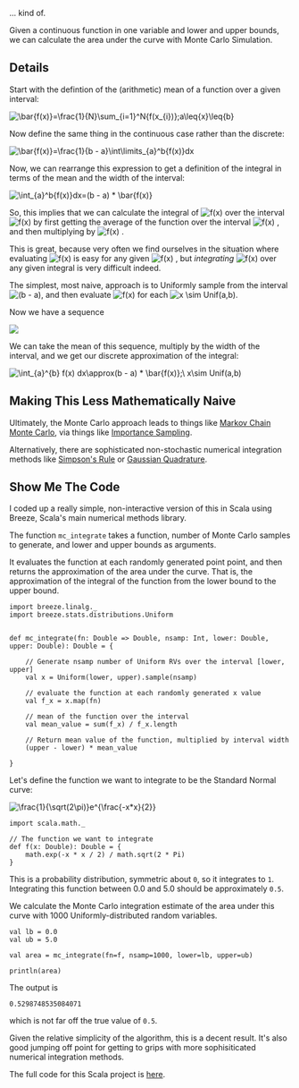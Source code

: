 ... kind of.

Given a continuous function in one variable and lower and upper bounds,
we can calculate the area under the curve with Monte Carlo Simulation.

## Details 

Start with the defintion of the (arithmetic) mean of a function over a given interval:

![\bar{f(x)}=\frac{1}{N}\sum_{i=1}^N{f(x_{i})};a\leq{x}\leq{b}](https://render.githubusercontent.com/render/math?math=%5Cbar%7Bf(x)%7D%3D%5Cfrac%7B1%7D%7BN%7D%5Csum_%7Bi%3D1%7D%5EN%7Bf(x_%7Bi%7D)%7D%3Ba%5Cleq%7Bx%7D%5Cleq%7Bb%7D)

Now define the same thing in the continuous case rather than the discrete:

![\bar{f(x)}=\frac{1}{b - a}\int\limits_{a}^b{f(x)}dx](https://render.githubusercontent.com/render/math?math=%5Cbar%7Bf(x)%7D%3D%5Cfrac%7B1%7D%7Bb%20-%20a%7D%5Cint%5Climits_%7Ba%7D%5Eb%7Bf(x)%7Ddx)

Now, we can rearrange this expression to get a definition of the integral in terms of the mean and the width of the interval:

![\int_{a}^b{f(x)}dx=(b - a) * \bar{f(x)}](https://render.githubusercontent.com/render/math?math=%5Cint_%7Ba%7D%5Eb%7Bf(x)%7Ddx%3D(b%20-%20a)%20*%20%5Cbar%7Bf(x)%7D)

So, this implies that we can calculate the integral of
![f(x)](https://render.githubusercontent.com/render/math?math=f(x))
over the interval
![f(x)](https://render.githubusercontent.com/render/math?math=[a,b])
by first getting the average of the function over the interval
![f(x)](https://render.githubusercontent.com/render/math?math=f(x))
, and then multiplying by
![f(x)](https://render.githubusercontent.com/render/math?math=[a,b])
.

This is great, because very often we find ourselves in the situation
where evaluating
![f(x)](https://render.githubusercontent.com/render/math?math=f(x))
is easy for any given
![f(x)](https://render.githubusercontent.com/render/math?math=x)
, but _integrating_
![f(x)](https://render.githubusercontent.com/render/math?math=f(x))
over any given integral is very difficult indeed.

The simplest, most naive, approach is to Uniformly sample from the interval ![(b - a)](https://render.githubusercontent.com/render/math?math=(b%20-%20a)), and then evaluate ![f(x)](https://render.githubusercontent.com/render/math?math=f(x)) for each 
![x \sim Unif(a,b)](https://render.githubusercontent.com/render/math?math=x%20%5Csim%20Unif(a%2Cb)).

Now we have a sequence

<img src="https://render.githubusercontent.com/render/math?math=f(x_{1}), f(x_{2}), ..., f(x_{N});&space;x\sim&space;Unif(a,b)">

We can take the mean of this sequence,
multiply by the width of the interval,
and we get our discrete approximation of the integral:

![\int_{a}^{b} f(x) dx\approx(b - a) * \bar{f(x)};\  x\sim Unif(a,b)](https://render.githubusercontent.com/render/math?math=%5Cint_%7Ba%7D%5E%7Bb%7D%20f(x)%20dx%5Capprox(b%20-%20a)%20*%20%5Cbar%7Bf(x)%7D%3B%5C%20%20x%5Csim%20Unif(a%2Cb))

## Making This Less Mathematically Naive

Ultimately, the Monte Carlo approach leads to things like
[Markov Chain Monte Carlo](
https://en.wikipedia.org/wiki/Markov_chain_Monte_Carlo), via
things like [Importance Sampling](https://en.wikipedia.org/wiki/Markov_chain_Monte_Carlo).

Alternatively, there are sophisticated non-stochastic numerical
integration methods like
[Simpson's Rule](https://en.wikipedia.org/wiki/Simpson%27s_rule)
or
[Gaussian Quadrature](https://en.wikipedia.org/wiki/Simpson%27s_rule).

## Show Me The Code

I coded up a really simple, non-interactive version of this
in Scala using Breeze, Scala's main numerical methods library.

The function `mc_integrate` takes a function, number of Monte Carlo samples to generate,
and lower and upper bounds as arguments.

It evaluates the function at each randomly generated point point,
and then returns the approximation of the area under the curve.
That is, the approximation of the integral of the function
from the lower bound to the upper bound.

```
import breeze.linalg._
import breeze.stats.distributions.Uniform


def mc_integrate(fn: Double => Double, nsamp: Int, lower: Double, upper: Double): Double = {

    // Generate nsamp number of Uniform RVs over the interval [lower, upper]
    val x = Uniform(lower, upper).sample(nsamp)

    // evaluate the function at each randomly generated x value
    val f_x = x.map(fn)

	// mean of the function over the interval
    val mean_value = sum(f_x) / f_x.length

	// Return mean value of the function, multiplied by interval width
    (upper - lower) * mean_value

}
```

Let's define the function we want to integrate to be the Standard Normal curve:

![\frac{1}{\sqrt(2\pi)}e^{\frac{-x*x}{2}}](https://render.githubusercontent.com/render/math?math=%5Cfrac%7B1%7D%7B%5Csqrt(2%5Cpi)%7De%5E%7B%5Cfrac%7B-x*x%7D%7B2%7D%7D)

```
import scala.math._

// The function we want to integrate
def f(x: Double): Double = {
    math.exp(-x * x / 2) / math.sqrt(2 * Pi)
}
```

This is a probability distribution, symmetric about `0`, so it integrates to `1`.
Integrating this function between 0.0 and 5.0 should be approximately `0.5`.

We calculate the Monte Carlo integration estimate of the
area under this curve with 1000 Uniformly-distributed random variables.

```
val lb = 0.0
val ub = 5.0

val area = mc_integrate(fn=f, nsamp=1000, lower=lb, upper=ub)

println(area)
```
The output is
```
0.5298748535084071
```
which is not far off the true value of `0.5`.

Given the relative
simplicity of the algorithm, this is a decent result.
It's also good jumping off point for getting to grips
with more sophisiticated numerical integration methods.

The full code for this Scala project is [here](https://github.com/LeoKavanagh/mc-scala).